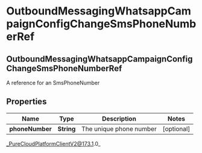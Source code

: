 # OutboundMessagingWhatsappCampaignConfigChangeSmsPhoneNumberRef

## OutboundMessagingWhatsappCampaignConfigChangeSmsPhoneNumberRef
A reference for an SmsPhoneNumber

## Properties

|Name | Type | Description | Notes|
|------------ | ------------- | ------------- | -------------|
| **phoneNumber** | **String** | The unique phone number | [optional] |



_PureCloudPlatformClientV2@173.1.0_
